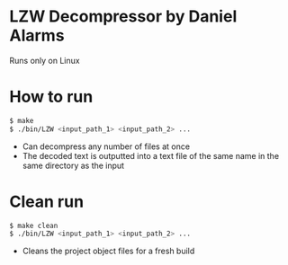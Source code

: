 # LZW Decompressor by Daniel Alarms


 Runs only on Linux

# How to run

```sh
$ make
$ ./bin/LZW <input_path_1> <input_path_2> ...
```

  - Can decompress any number of files at once
  - The decoded text is outputted into a text file of the same name in the same directory as the input


# Clean run

```sh
$ make clean
$ ./bin/LZW <input_path_1> <input_path_2> ...
```

  - Cleans the project object files for a fresh build
